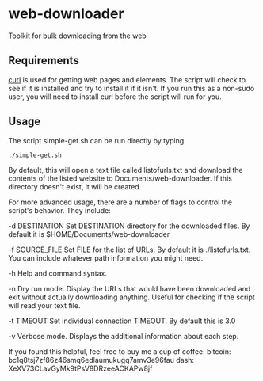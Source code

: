 # web-downloader
Toolkit for bulk downloading from the web

## Requirements
[curl](https://curl.se/) is used for getting web pages and elements. The script will check to see if it is installed and try to install it if it isn't. If you run this as a non-sudo user, you will need to install curl before the script will run for you.

## Usage

The script simple-get.sh can be run directly by typing

	./simple-get.sh
	
By default, this will open a text file called listofurls.txt and download the contents of the listed website to Documents/web-downloader. If this directory doesn't exist, it will be created.

For more advanced usage, there are a number of flags to control the script's behavior. They include:

-d DESTINATION 	Set DESTINATION directory for the downloaded files. By default it is $HOME/Documents/web-downloader

-f SOURCE_FILE 	Set FILE for the list of URLs. By default it is ./listofurls.txt. You can include whatever path information you might need.

-h 				Help and command syntax.

-n				Dry run mode. Display the URLs that would have been downloaded and exit without actually downloading anything. Useful for checking if the script will read your text file.

-t TIMEOUT		Set individual connection TIMEOUT. By default this is 3.0

-v 				Verbose mode. Displays the additional information about each step.



If you found this helpful, feel free to buy me a cup of coffee:
bitcoin: bc1q8tsj7zf86z46smq6edlaumukugq7amv3e96fau
dash: XeXV73CLavGyMk9tPsV8DRzeeACKAPw8jf

